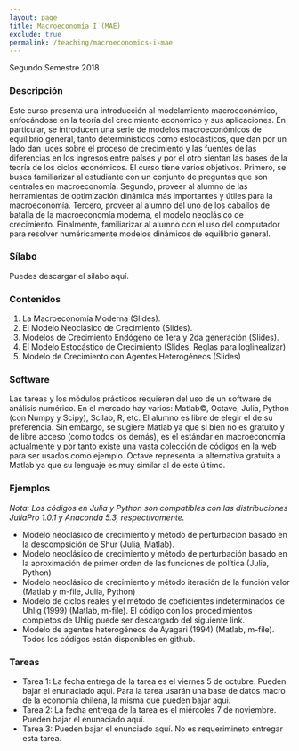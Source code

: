 ```yaml
---
layout: page
title: Macroeconomía I (MAE)
exclude: true
permalink: /teaching/macroeconomics-i-mae
---
```


Segundo Semestre 2018

### Descripción

Este curso presenta una introducción al modelamiento macroeconómico, enfocándose en la teoría del crecimiento económico y sus aplicaciones. En particular, se introducen una serie de modelos macroeconómicos de equilibrio general, tanto determinísticos como estocásticos, que dan por un lado dan luces sobre el proceso de crecimiento y las fuentes de las diferencias en los ingresos entre países y por el otro sientan las bases de la teoría de los ciclos económicos. El curso tiene varios objetivos. Primero, se busca familiarizar al estudiante con un conjunto de preguntas que son centrales en macroeconomía. Segundo, proveer al alumno de las herramientas de optimización dinámica más importantes y útiles para la macroeconomía. Tercero, proveer al alumno del uno de los caballos de batalla de la macroeconomía moderna, el modelo neoclásico de crecimiento. Finalmente, familiarizar al alumno con el uso del computador para resolver numéricamente modelos dinámicos de equilibrio general.

### Sílabo

Puedes descargar el sílabo aquí.

### Contenidos

1. La Macroeconomía Moderna (Slides).
2. El Modelo Neoclásico de Crecimiento (Slides).
3. Modelos de Crecimiento Endógeno de 1era y 2da generación (Slides).
4. El Modelo Estocástico de Crecimiento (Slides, Reglas para loglinealizar)
5. Modelo de Crecimiento con Agentes Heterogéneos (Slides)

### Software

Las tareas y los módulos prácticos requieren del uso de un software de análisis numérico. En el mercado hay varios: Matlab©, Octave, Julia, Python (con Numpy y Scipy), Scilab, R, etc. El alumno es libre de elegir el de su preferencia. Sin embargo, se sugiere Matlab ya que si bien no es gratuito y de libre acceso (como todos los demás), es el estándar en macroeconomía actualmente y por tanto existe una vasta colección de códigos en la web para ser usados como ejemplo. Octave representa la alternativa gratuita a Matlab ya que su lenguaje es muy similar al de este último.

### Ejemplos

*Nota: Los códigos en Julia y Python son compatibles con las distribuciones JuliaPro 1.0.1 y Anaconda 5.3, respectivamente.*

- Modelo neoclásico de crecimiento y método de perturbación basado en la descompsición de Shur (Julia, Matlab).
- Modelo neoclásico de crecimiento y método de perturbación basado en la aproximación de primer orden de las funciones de política (Julia, Python)
- Modelo neoclásico de crecimiento y método iteración de la función valor (Matlab y m-file, Julia, Python)
- Modelo de ciclos reales y el método de coeficientes indeterminados de Uhlig (1999) (Matlab, m-file). El código con los procedimientos completos de Uhlig puede ser descargado del siguiente link.
- Modelo de agentes heterogéneos de Ayagari (1994) (Matlab, m-file).
Todos los códigos están disponibles en github.

### Tareas

- Tarea 1: La fecha entrega de la tarea es el viernes 5 de octubre. Pueden bajar el enunaciado aqui. Para la tarea usarán una base de datos macro de la economía chilena, la misma que pueden bajar aqui.
- Tarea 2: La fecha entrega de la tarea es el miércoles 7 de noviembre. Pueden bajar el enunaciado aquí.
- Tarea 3: Pueden bajar el enunciado aquí. No es requerimineto entregar esta tarea.